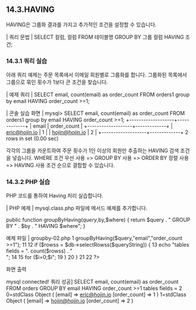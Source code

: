
## 14.3.HAVING 
HAVING은 그룹화 결과를 가지고 추가적인 조건을 설정할 수 있습니다. 

| 쿼리 문법 | 
SELECT 컬럼, 컬럼 FROM 테이블명 GROUP BY 그룹 컬럼 HAVING 조건; 

### 14.3.1 쿼리 실습 
아래 쿼리 예제는 주문 목록에서 이메일 회원별로 그룹화를 합니다. 그룹화된 목록에서 
그룹으로 묶인 횟수가 1보다 큰 조건을 찾습니다. 

| 예제 쿼리 | 
SELECT email, count(email) as order_count FROM orders1 group by email HAVING order_count >=1; 

| 콘솔 실습 화면 | 
mysql> SELECT email, count(email) as order_count FROM orders1 group by 
email HAVING order_count >=1; 
+-------------------+-------------+ | email | order_count | +-------------------+-------------+ | eric@hojin.io | 1 | | hojin@hojin.io | 2 | +-------------------+-------------+ 2 rows in set (0.00 sec) 

각각의 그룹을 카운트하여 주문 횟수가 1인 이상의 회원만 추출하는 HAVING 검색 조건 을 넣습니다. 
WHERE 조건 우선 사용 => GROUP BY 사용 => ORDER BY 정렬 사용 => HAVING 사용 조건 순으로 결합할 수 있습니다. 

### 14.3.2 PHP 실습 
PHP 코드를 통하여 Having 처리 실습합니다. 

| PHP 예제 | 
mysql.class.php 파일에 메서드 예제를 추가합니다. 

public function groupByHaving($query,$by,$where) 
{ 
return $query . " GROUP BY " . $by . " HAVING $where"; 
} 

예제 파일 | groupby-02.php 
1 <?php 2 3 include "dbinfo.php"; 4 include "mysql.class.php"; 5 
6 // ++ Mysqli DB 연결. 7 $db = new JinyMysql(); 8 9 $query = "SELECT email, count(email) as order_count FROM orders"; 10 $queryString = $db->groupByHaving($query,"email","order_count >=1"); 11 12 if ($rowss = $db->selectRowss($queryString)) { 13 echo "tables fields = ". count($rowss) . "<br>"; 14 15 for ($i=0;$i<count($rowss);$i++) { 16 echo $i."="; 17 print_r($rowss[$i]); 18 echo "<br>"; 
19 } 
20 } 21 22 ?> 


화면 출력 

mysql connected! 쿼리 성공] SELECT email, count(email) as order_count FROM orders GROUP BY email HAVING order_count >=1 tables fields = 2 0=stdClass Object ( [email] => eric@hojin.io [order_count] => 1 ) 1=stdClass Object ( [email] => hojin@hojin.io [order_count] => 2 ) 


